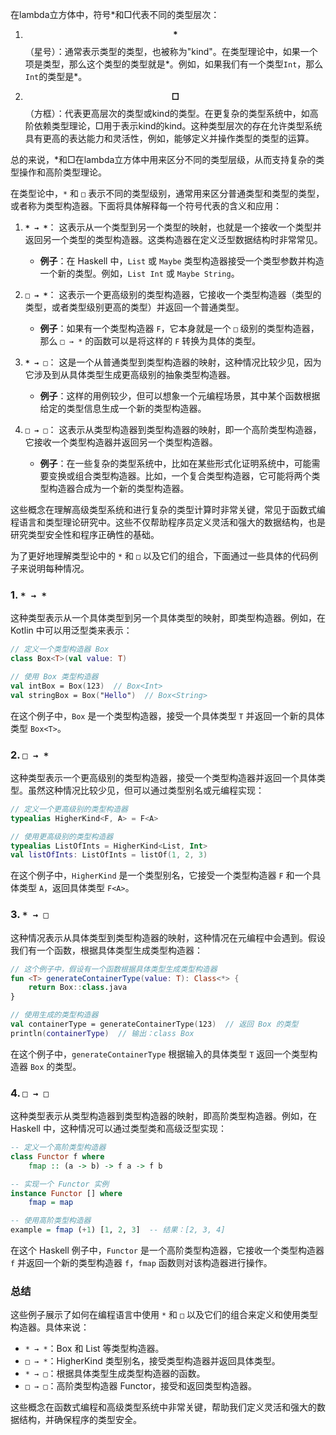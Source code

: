 在lambda立方体中，符号$\ast$和$\Box$代表不同的类型层次：

1. **$$\ast$$**（星号）：通常表示类型的类型，也被称为"kind"。在类型理论中，如果一个项是类型，那么这个类型的类型就是$\ast$。例如，如果我们有一个类型`Int`，那么`Int`的类型是$\ast$。

2. **$$\Box$$**（方框）：代表更高层次的类型或kind的类型。在更复杂的类型系统中，如高阶依赖类型理论，$\Box$用于表示kind的kind。这种类型层次的存在允许类型系统具有更高的表达能力和灵活性，例如，能够定义并操作类型的类型的运算。

总的来说，$\ast$和$\Box$在lambda立方体中用来区分不同的类型层级，从而支持复杂的类型操作和高阶类型理论。

在类型论中，`*` 和 `□` 表示不同的类型级别，通常用来区分普通类型和类型的类型，或者称为类型构造器。下面将具体解释每一个符号代表的含义和应用：

1. **`* → *`**：
   这表示从一个类型到另一个类型的映射，也就是一个接收一个类型并返回另一个类型的类型构造器。这类构造器在定义泛型数据结构时非常常见。
   - **例子**：在 Haskell 中，`List` 或 `Maybe` 类型构造器接受一个类型参数并构造一个新的类型。例如，`List Int` 或 `Maybe String`。

2. **`□ → *`**：
   这表示一个更高级别的类型构造器，它接收一个类型构造器（类型的类型，或者类型级别更高的类型）并返回一个普通类型。
   - **例子**：如果有一个类型构造器 `F`，它本身就是一个 `□` 级别的类型构造器，那么 `□ → *` 的函数可以是将这样的 `F` 转换为具体的类型。

3. **`* → □`**：
   这是一个从普通类型到类型构造器的映射，这种情况比较少见，因为它涉及到从具体类型生成更高级别的抽象类型构造器。
   - **例子**：这样的用例较少，但可以想象一个元编程场景，其中某个函数根据给定的类型信息生成一个新的类型构造器。

4. **`□ → □`**：
   这表示从类型构造器到类型构造器的映射，即一个高阶类型构造器，它接收一个类型构造器并返回另一个类型构造器。
   - **例子**：在一些复杂的类型系统中，比如在某些形式化证明系统中，可能需要变换或组合类型构造器。比如，一个复合类型构造器，它可能将两个类型构造器合成为一个新的类型构造器。

这些概念在理解高级类型系统和进行复杂的类型计算时非常关键，常见于函数式编程语言和类型理论研究中。这些不仅帮助程序员定义灵活和强大的数据结构，也是研究类型安全性和程序正确性的基础。





为了更好地理解类型论中的 `*` 和 `□` 以及它们的组合，下面通过一些具体的代码例子来说明每种情况。

### 1. `* → *`

这种类型表示从一个具体类型到另一个具体类型的映射，即类型构造器。例如，在 Kotlin 中可以用泛型类来表示：

```kotlin
// 定义一个类型构造器 Box
class Box<T>(val value: T)

// 使用 Box 类型构造器
val intBox = Box(123)  // Box<Int>
val stringBox = Box("Hello")  // Box<String>
```

在这个例子中，`Box` 是一个类型构造器，接受一个具体类型 `T` 并返回一个新的具体类型 `Box<T>`。

### 2. `□ → *`

这种类型表示一个更高级别的类型构造器，接受一个类型构造器并返回一个具体类型。虽然这种情况比较少见，但可以通过类型别名或元编程实现：

```kotlin
// 定义一个更高级别的类型构造器
typealias HigherKind<F, A> = F<A>

// 使用更高级别的类型构造器
typealias ListOfInts = HigherKind<List, Int>
val listOfInts: ListOfInts = listOf(1, 2, 3)
```

在这个例子中，`HigherKind` 是一个类型别名，它接受一个类型构造器 `F` 和一个具体类型 `A`，返回具体类型 `F<A>`。

### 3. `* → □`

这种情况表示从具体类型到类型构造器的映射，这种情况在元编程中会遇到。假设我们有一个函数，根据具体类型生成类型构造器：

```kotlin
// 这个例子中，假设有一个函数根据具体类型生成类型构造器
fun <T> generateContainerType(value: T): Class<*> {
    return Box::class.java
}

// 使用生成的类型构造器
val containerType = generateContainerType(123)  // 返回 Box 的类型
println(containerType)  // 输出：class Box
```

在这个例子中，`generateContainerType` 根据输入的具体类型 `T` 返回一个类型构造器 `Box` 的类型。

### 4. `□ → □`

这种类型表示从类型构造器到类型构造器的映射，即高阶类型构造器。例如，在 Haskell 中，这种情况可以通过类型类和高级泛型实现：

```haskell
-- 定义一个高阶类型构造器
class Functor f where
    fmap :: (a -> b) -> f a -> f b

-- 实现一个 Functor 实例
instance Functor [] where
    fmap = map

-- 使用高阶类型构造器
example = fmap (+1) [1, 2, 3]  -- 结果：[2, 3, 4]
```

在这个 Haskell 例子中，`Functor` 是一个高阶类型构造器，它接收一个类型构造器 `f` 并返回一个新的类型构造器 `f`，`fmap` 函数则对该构造器进行操作。

### 总结

这些例子展示了如何在编程语言中使用 `*` 和 `□` 以及它们的组合来定义和使用类型构造器。具体来说：

- `* → *`：Box 和 List 等类型构造器。
- `□ → *`：HigherKind 类型别名，接受类型构造器并返回具体类型。
- `* → □`：根据具体类型生成类型构造器的函数。
- `□ → □`：高阶类型构造器 Functor，接受和返回类型构造器。

这些概念在函数式编程和高级类型系统中非常关键，帮助我们定义灵活和强大的数据结构，并确保程序的类型安全。